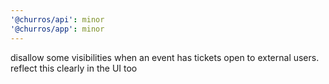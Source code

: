 ```yaml
---
'@churros/api': minor
'@churros/app': minor
---
```


disallow some visibilities when an event has tickets open to external users. reflect this clearly in the UI too
